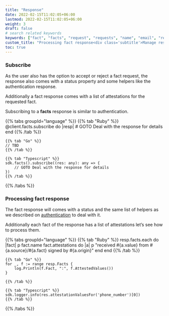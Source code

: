 ```yaml
---
title: "Response"
date: 2022-02-15T11:02:05+06:00
lastmod: 2022-02-15T11:02:05+06:00
weight: 3
draft: false
# search related keywords
keywords: ["fact", "facts", "request", "requests", "name", "email", "response"]
custom_title: "Processing fact response<div class='subtitle'>Manage responses and extract the verified facts</div>"
toc: true
---
```


### Subscribe

As the user also has the option to accept or reject a fact request, the response also comes with a status property and some helpers like the authentication response.

Additionally a fact response comes with a list of attestations for the requested fact.

Subscribing to a **facts** response is similar to authentication.

{{% tabs groupId="language" %}}
    {{% tab "Ruby" %}}
    @client.facts.subscribe do |resp|
        # GOTO Deal with the response for details
    end
    {{% /tab %}}

    {{% tab "Go" %}}
    // TBD
    {{% /tab %}}

    {{% tab "Typescript" %}}
    sdk.facts().subscribe((res: any): any => {
        // GOTO Deal with the response for details
    })
    {{% /tab %}}
{{% /tabs %}}

### Processing fact response

The fact response will comes with a status and the same list of helpers as we described on [authentication](/authentication/response/) to deal with it.

Additionally each fact of the response has a list of attestations let’s see how to process them.

{{% tabs groupId="language" %}}
    {{% tab "Ruby" %}}
    resp.facts.each do |fact|
        p fact.name
        fact.attestations do |a|
            p "received #{a.value} from #{a.source}/#{a.fact} signed by #{a.origin}"
        end
    end
    {{% /tab %}}

    {{% tab "Go" %}}
    for _, f := range resp.Facts {
        log.Println(f.Fact, ":", f.AttestedValues())
    }

    {{% /tab %}}

    {{% tab "Typescript" %}}
    sdk.logger.info(res.attestationValuesFor('phone_number')[0])
    {{% /tab %}}
{{% /tabs %}}